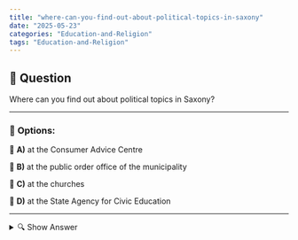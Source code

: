 ```yaml
---
title: "where-can-you-find-out-about-political-topics-in-saxony"
date: "2025-05-23"
categories: "Education-and-Religion"
tags: "Education-and-Religion"
---
```


## 📌 **Question**

Where can you find out about political topics in Saxony?



---

### 📝 **Options:**

🔘 **A)** at the Consumer Advice Centre

🔘 **B)** at the public order office of the municipality

🔘 **C)** at the churches

🔘 **D)** at the State Agency for Civic Education

---

<details>
  <summary>🔍 Show Answer</summary>

  <p>
💡  <b>Correct Answer:</b>  d
  </p>
  <p>
    📖<b>Explanation:</b>
    
  </p>
</details>
